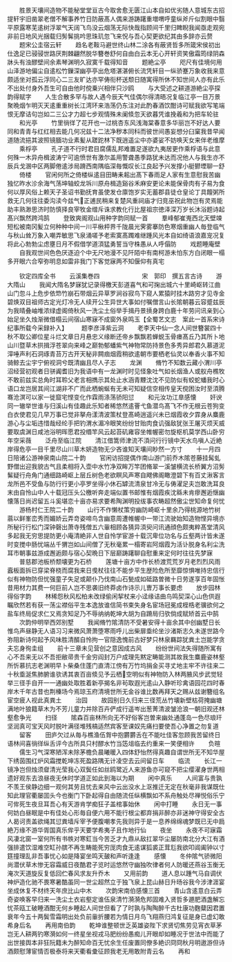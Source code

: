 <!-- { "loadSidebar": true } -->
　　胜景天壤间造物不能秘堂堂亘古今取舍愈无匮江山本自如优劣随人意城东古招提轩宇旧凿翠老僧不解事养竹日防蔽髙人偶来游踌躇重増喟呼童纵斧斤似割眼中翳平原露寒芜逺树浮翠气天阔飞鸟没云烟荡无际快哉指顾间千里归睥睨我闻亟走观宛非前日地风光捆载归髣髴挑吟思珠玑忽飞来怳与吾心契更欲纪其由多辞亦云赘
　　题宋公圭宿云轩
　　趋名老鞍马避世终山林二涂各有蔽贤哲多所箴宋侯初出仕逸足已骎骎世路厌荆棘翩然脱华簪巻舒何自由白云本无心开轩资笑傲霜筠绿阴森牀头有浊醪壁间余素琴渊明久寂寞千载得知音
　　题絶尘亭
　　咫尺有佳境何用山泽游地偏尘自逺松竹鏁深幽亭亭出危塔湛湛俯长流凭轩目一纵骄蹇万象收我来意颇适坐对孤云浮同心二三友旷达亦罕俦衔杯送颓日随寓得所休不知世间人亦有此乐不出处付身外吾生可自由他时傥乗兴相伴只沙鸥
　　与大受述之耕道游絶尘亭探韵得赋字
　　人生合散多罕与故人遇今辰天气佳偶尔得清晤况复临江亭一目万景聚晩烟乍明灭天逺重重树长江湾环来浩荡仍东注对此酌春酒饮酣诗可赋我欲写笔端恨无摩诘句岂如二三公才力超七步观情殊未阑倐忽天欲暮凭谁挽羲和为把车轮驻
　　和光亭
　　竹里徜徉了花开也一过桃杏东风浅海棠春意多华丽岂不好达人要同和青青与红红相去能几何况兹十二法净秽本同科而彼世间愚妄想分臼窠我昔早闻道随流挹其波照镜腼功业素髪从蹉跎林下既逍遥尘中亦婆娑不妨唤天女来伴老维摩
　　乘桴亭
　　孔子道不行时君目腐儒乱邦难置足遂欲九夷居更作乘桴语与此意何殊一木异舟楫波涛宁可逾愤世有激尔盖用警聋愚季路犹未达而况他人与我生亦不辰兵戈溷中区两脚倦逺涉局蹐西南隅临深毎慨叹长江良起予兴发撑小艇鬰堙聊一舒
　　倚楼
　　官闲何所之倚楼纵逺目田畴耒耜出髙下春雨足人家有生意慰我苦幽独忆昨水沴余海气荡坤轴蛟龙坼川原舟楫造谿谷禾麻安更论未能保骨肉有子易为食何以厚风俗上赖天子圣诏书勤抚育虽使发仓廪饱岁实无蓄郡县徒仓皇论丁具饘粥所救无几何往往委沟渎今兹气正逋民稍来复楚风重祠庙才归竞巫祝此物岂有灵焉能助丰熟渺思济时防慎择良宰牧金缯斥诛求教化行比屋祖宗徳泽深万岁长沐浴题诗起髙兴飘然跨鸿鹄
　　登致爽阁观山用种字韵同赋一首
　　羣峰郁崔嵬西北天壁竦短松被南冈髪立何种种中间一川平楸枰界千陇晨光霁雾搴防色寒烟重幽人毎登临气与秋山耸万象入嘲弄敏思飞泉涌嗟予老索寞髙躅难继踵风光本自如绮语浪嘉宠况复将此心勃勃尘虑壅日月不假借学道湏猛勇誓当守株愚从人呼傝防
　　戏题睡庵壁
　　自我观世间色色厌逐迫个中无尺地漫不见阡陌中有南柯游未怕东方白闭眼一榻多开眼六合窄弥明息如雷非我门下客觉寐两不知偃仰有真宅





　　钦定四库全书
　　云溪集巻四　　　　　　　宋　郭印　撰五言古诗
　　游大隋山
　　我闻大隋名梦寐犹记录得檄天彭道喜气和可掬出城六十里崎岖转江曲山门忽斗上危步依笻竹崩石带烟云异草罗涧谷寂鸟下窥人累猿时挂木路穷才见寺金碧焕双目祖师古定光灯冷无人续开公生异世大事如付嘱僧言山长隂朝暮云容蹙兹辰为我晴叠岫堆浓绿虚阁倚秋风一洗尘土俗举手揖丹景摃身跨白鹿十年劳问讯亲到心始足坐久烛渐微借榻云间宿山寒寐不成窗外泉鸣玉【全蜀艺文志　案此一首系宋诗纪事所载今采録补入】
　　题李彦泽紫云洞
　　老李天中仙一念人间世簪裳四十秋不取公卿位星斗烂文章日月悬忠义缘断还帝乡飘飘若蝉蜕玉骨瘗髙丘乃其所卜地山川暨草木拱揖浮苍翠向来峰之巅勃郁蟠紫气神物常防持景色多秀异郎君久慕道泥滓唾声利石洞琢青苔万古开天秘非闗痼烟霞稍欲逺朝市要栖老仙灵以奉香火事不知骑鲸去尘宇宁俯视洞兮既清幽且尽人子志
　　龙渊
　　脩竹不知数云藏小渭川亭沼经营初观者日骈阗耆旧为我语中有一龙渊时时见怪象吐气如长烟渔人或舣舟樵牧不敢前兹实总角时耳聆父老言相擕示其处止水涵青黫沈沈不见防似有蛟蛇蟠我时心语口龙岂居其间江湖非不广而此栖蜿蜒有无未可知疑信空相传皇天傥困汝时至湏腾骞沧溟可以家一徙窟宅悭变化作霖雨涤荡骄阳愆
　　和元汝功江臯感懐
　　奸谀同一辙举世谁与归溪山有佳趣此乐知者稀悠然逺罾弋鱼潜鸟髙飞不作无根云苍狗变白衣使君见几早万事已觉非拏舟漾清波策杖登髙崎逍遥兴未已烟霞收夕霏身从麋鹿游心与尘垢违惜哉经纶手把钓渭水湄冷眼笑纷纷甘贻肉食讥强敌犹张王屠灭烦天威要取虞渊日咸池浴明晖愿君投缗竿风云起苔矶雍容坐帷幄密勿旋枢机莫学西山卧穷年空采薇
　　泛舟至临江院
　　清江借篙师津流不湏问行行镜中天水鸟嗔人近絶岸得危亭一目千里尽山川草木妍造物无少吝谁知天壤间眇然一方寸
　　十一月四日陪诸公游神泉南山院二十韵
　　官闲访招提偶作南山游门前乔木隂苍藤挂髯虬野僧出迎我貌古气且柔相将入壶中水竹净双眸万竿团脩翠一溪皱横流长桥翼方沼髣髴疑行舟角门通细路崎岖上层丘树色老欲瞑风声寒自飕佛阁瞰澄碧下有百丈湫客言龙所邑不受鱼与防行行更小亭罗坐得小休石罅流清泉甘冷无与俦濯足夫岂敢洗耳良末由自怜山中人十载冠压头公檄听奔走端似置书邮惟有烟霞疾沈緜未肯瘳邂逅惬幽懐落日尚迟留五斗奚堪恋十亩亦易求要希陶渊明投绂事农畴超然傲尘世知命复何忧
　　游杨村仁王院二十韵
　　山行不作懒杖策穷幽防崎岖十里余乃得桃源地竹树蓊以鲜峯峦秀而媚娇云弄竒姿啼鸟含幽意周遭帷幄中一带江流驶始知造物悭异境亦所秘行行松门深钟磬出萧寺残僧五六軰相顾各猜异湏臾问讯通顔色颇夷粹髙堂清风多起我无穷思提防更小庵清絶非人世自怜学宦游十载沉卑位功名与丘壑两计皆未遂时变搅中肠忧端丛千猬岂如山间僧了无秋毫累一榻寄岩阿烟霞为活讣脱身名利尘洗耳市朝事兹游成邂逅颇与宿心契晩日下层巅踌躇聊自慰重来定何时往往先梦寐
　　普慈郡池板桥颓壊更为石桥
　　莲塘十亩方中作长桥渡荒荒岁月老烈烈风雨蠧板面拆已穿梁脊桡而腐我来日曵杖往往不能步平生歴险危所至靡惊惧唯持忠信行似有神物防但忧强童子失足或颠仆乃伐南山石甃成如砥路曽微十日劳遂享百年固怅昔用材力其费一何巨前人岂不思袭旧终莽卤作诗示儿曺万事长要虑
　　放步园林得俗字韵
　　林稀怨秋风松柏未改绿偷闲挈杖来小迳缘诘曲鸟鸣契深心山色供遐瞩欣然若有获一荡尘襟俗平生本逸放谁信简书束失身名宦场冠冕成桎梏老骥欲何之盐车终局促求仁又焉贪知足乃不辱纳纳乾坤大胡为自蹐局归欤倘成赋矫首云中鹄
　　次韵仲明举西郊别墅
　　我闻脩竹隂清防不受暑安得十亩余其中创幽墅日长惟鸟声昼静无人语习习来微风萧萧堕寒雨呼儿出柴扉埀纶坐沙渚斯志久未遂世路今弥阻新诗何起予风味胜清醑自怜拘一官隠逸愧前古好梦只林泉羇踪犹粪土岂能学贪夫忘身徇圭组
　　前十三章未见营创之意因成古风
　　纷纷世间法失得随所寓有心不吾来无以不吾拒敝帚贵千金穷阎封万户成理先黙定畴能测其故我生麋鹿姿林壑所忻慕抗志老渊明早卜柴桑住蓬门直清江傍有万竹坞捐金买寻丈地主牢不许往来二十秋埀涎焦肺腑谁欤诱其衷百亩倐见予云栖空明似有神物防入林两腋风步武觉轻举三径手自开一一通幽处取胜着新亭揭名非茍取遐光逺山入静听珍禽语园花四时春岸木千年古昔也荆榛场今焉琼玉府清境世所无金谷谁比数再拜天之赐从兹谢簪组名宦空疲人视此真粪土
　　治园
　　故园别日久归来三径荒丛竹壊新壁枯荷掩幽塘满地叶狼籍草木为不芳儿童力并除百卉俨成行遥岑出葱菁清波皱沧浪一朝旧观还林壑愈争光
　　扫径
　　隂森百亩林所向无不好俗客岂曽来幽处通蓬岛一色尽琅玕坚润真可宝天风时脱叶满径堆残槁适然宾客至课奴先痛扫要使吾心净置之勿复道
　　留客
　　田庐欠过从毎与樵渔伍胷中抱欝欝舌在不能吐佳客忽顾我苦留终日语林间喜徜徉纵舌评今古所具只村醪水竹当笾俎临去约重来一笑便相许
　　负暄
　　儒生习气深寒陋浑未除茅檐负晨曦暖入四体舒怡然得真趣自谓世所无不知华屋下绣茵围红炉风霜搅乾坤冻死盈路隅无计凌空去云间留日车
　　临流
　　长江一镜净岂但烛须睂清光莹我心双鬓任如丝鸥鹭近人来游鱼亦可窥不把尘缨濯身世两相遗好观东去浪昼夜无休时学道正如此到海以为期
　　闲中真乐
　　人间富与贵孰不羡王侯静边细一观何其劳且忧去来风中云出没水上沤推迁无定在秋毫非我谋既仕知此理官衢屡囬头今也衡门下卧起得自由随流任纵横飘如不系舟触处尽禅悦俗乐宁可侔死生夜旦耳吾心有天游肯学痴狂子盖棺事始休
　　闲中打睡
　　永日无一事何妨白昼眠是中有佳处心形毎自便六用不能行根尘都弃捐非醉亦非迷神守得安全古人曷诃责盖欲绳其愆粪墙斥宰予便腹嘲孝先我则异于是一息养绵绵魂梦既已无中扃絶万缘不游华胥国真乐侔乎天要学希夷子且作地行仙
　　夜坐
　　永夜不可寐霜风凄北窗一室何所有书帙对寒釭当今苦乏才九鼎从敌扛翠华尘屡防南北分大江有酒强排遣饮湿难空缸孙膑不再生畴能死穷厐肉食无逺谋狐裘正茸尨我欲叩阊阖钟以寸筳撞理乱非吾事忧心如是降宴坐鸣天皷和声听逢逢
　　感懐
　　冬仲隂气骄微阳尚潜伏草木惨无容霜威日夜酷君子览时运悠然守幽独吹律者何人防暖还燕谷玉衡无淹次天道旋反复低回伫春风求友升乔木
　　又用前韵
　　道人息以踵气马自调伏神炉造化驰不畏寒暑酷虽同一世尘超然立于独飞泉上昆山赫日升旸谷我今涉津涯宴坐成休复不材终天年庶比山中木
　　次韵宋南伯感懐三首
　　青山含逺意白云弄奇姿唤客早归来一洗尘土衣岩壑定谁伍泉清竹漪漪危邦固难入贤哲多遯肥酒盏解忘忧茶瓯工破睡酒酣无何乡睡起人间世但看了了时孰与陶陶醉千古杜康功麴糵因君置衰年今五十两鬓雪霜明出处负前軰折腰若为情日月鸟飞翔燕归鸿复征是身已虚幻敢希身后名
　　再用南伯韵
　　乾坤谁整顿世乏英雄姿陛下求贤切焦劳见宵衣草茅岂无人耕两钓寒漪如何一终星坐视戎马肥纷纷愚痴儿开眼却如睡况于世法中而能了出世接舆本非狂阮籍未为醉知命百无忧余生任废置同僚多絶识冏冏秋月明遨游但诗酒颇慰薄宦情否极泰将来天衢看彚征顾我老无用敢附青云名
　　再和
